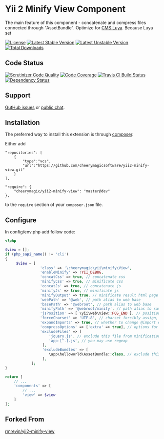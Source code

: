 Yii 2 Minify View Component
===========================

The main feature of this component - concatenate and compress files 
connected through "AssetBundle". 
Optimize for [CMS Luya](https://luya.io). 
Because Luya set  

[![License](https://poser.pugx.org/rmrevin/yii2-minify-view/license.svg)](https://packagist.org/packages/rmrevin/yii2-minify-view)
[![Latest Stable Version](https://poser.pugx.org/rmrevin/yii2-minify-view/v/stable.svg)](https://packagist.org/packages/rmrevin/yii2-minify-view)
[![Latest Unstable Version](https://poser.pugx.org/rmrevin/yii2-minify-view/v/unstable.svg)](https://packagist.org/packages/rmrevin/yii2-minify-view)
[![Total Downloads](https://poser.pugx.org/rmrevin/yii2-minify-view/downloads.svg)](https://packagist.org/packages/rmrevin/yii2-minify-view)

Code Status
-----------
[![Scrutinizer Code Quality](https://scrutinizer-ci.com/g/rmrevin/yii2-minify-view/badges/quality-score.png?b=master)](https://scrutinizer-ci.com/g/rmrevin/yii2-minify-view/?branch=master)
[![Code Coverage](https://scrutinizer-ci.com/g/rmrevin/yii2-minify-view/badges/coverage.png?b=master)](https://scrutinizer-ci.com/g/rmrevin/yii2-minify-view/?branch=master)
[![Travis CI Build Status](https://travis-ci.org/rmrevin/yii2-minify-view.svg)](https://travis-ci.org/rmrevin/yii2-minify-view)
[![Dependency Status](https://www.versioneye.com/user/projects/54119b4b9e1622a6510000e1/badge.svg)](https://www.versioneye.com/user/projects/54119b4b9e1622a6510000e1)

Support
-------
[GutHub issues](https://github.com/rmrevin/yii2-minify-view/issues) or [public chat](https://gitter.im/rmrevin/support).

Installation
------------

The preferred way to install this extension is through [composer](https://getcomposer.org/).

Either add

```
"repositories": [
    {
        "type":"vcs",
        "url":"https://github.com/cheerymagicsoftware/yii2-minify-view.git"
    }
],

"require": {
    "cheerymagic/yii2-minify-view": "master@dev"
},
```

to the `require` section of your `composer.json` file.

Configure
---------
In config/env.php add follow code: 
```php
<?php

$view = [];
if (php_sapi_name() != 'cli')
{
     $view = [
                'class' => '\cheerymagic\yii\minify\View',
                'enableMinify' => !YII_DEBUG,
                'concatCss' => true, // concatenate css
                'minifyCss' => true, // minificate css
                'concatJs' => true, // concatenate js
                'minifyJs' => true, // minificate js
                'minifyOutput' => true, // minificate result html page
                'webPath' => '@web', // path alias to web base
                'basePath' => '@webroot', // path alias to web base
                'minifyPath' => '@webroot/minify', // path alias to save minify result
                'jsPosition' => [ \yii\web\View::POS_END ], // positions of js files to be minified
                'forceCharset' => 'UTF-8', // charset forcibly assign, otherwise will use all of the files found charset
                'expandImports' => true, // whether to change @import on content
                'compressOptions' => ['extra' => true], // options for compress
                'excludeFiles' => [
                    'jquery.js', // exclude this file from minification
                    'app-[^.].js', // you may use regexp
                 ],
                 'excludeBundles' => [
                    \app\helloworld\AssetBundle::class, // exclude this bundle from minification
                 ],
            ];
}

return [
	// ...
	'components' => [
		// ...
		'view' => $view
	]
];
```
Forked From
---------
[rmrevin/yii2-minify-view](https://github.com/rmrevin/yii2-minify-view)
